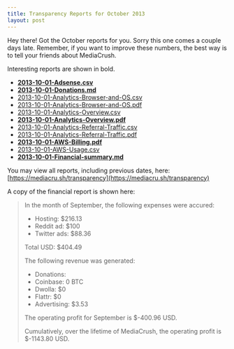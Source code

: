 ```yaml
---
title: Transparency Reports for October 2013
layout: post
---
```


Hey there! Got the October reports for you. Sorry this one comes a couple days late. Remember, if you want to
improve these numbers, the best way is to tell your friends about MediaCrush.

Interesting reports are shown in bold.

* **[2013-10-01-Adsense.csv](https://mediacru.sh/transparency/advertising/2013-10-01-Adsense.csv)**
* **[2013-10-01-Donations.md](https://mediacru.sh/transparency/donations/2013-10-01-Donations.md)**
* [2013-10-01-Analytics-Browser-and-OS.csv](https://mediacru.sh/transparency/google-analytics/2013-10-01-Analytics-Browser-and-OS.csv)
* [2013-10-01-Analytics-Browser-and-OS.pdf](https://mediacru.sh/transparency/google-analytics/2013-10-01-Analytics-Browser-and-OS.pdf)
* [2013-10-01-Analytics-Overview.csv](https://mediacru.sh/transparency/google-analytics/2013-10-01-Analytics-Overview.csv)
* **[2013-10-01-Analytics-Overview.pdf](https://mediacru.sh/transparency/google-analytics/2013-10-01-Analytics-Overview.pdf)**
* [2013-10-01-Analytics-Referral-Traffic.csv](https://mediacru.sh/transparency/google-analytics/2013-10-01-Analytics-Referral-Traffic.csv)
* [2013-10-01-Analytics-Referral-Traffic.pdf](https://mediacru.sh/transparency/google-analytics/2013-10-01-Analytics-Referral-Traffic.pdf)
* **[2013-10-01-AWS-Billing.pdf](https://mediacru.sh/transparency/hosting/2013-09-10-AWS-Billing.pdf)**
* [2013-10-01-AWS-Usage.csv](https://mediacru.sh/transparency/hosting/2013-09-10-AWS-Usage.csv)
* **[2013-10-01-Financial-summary.md](https://mediacru.sh/transparency/2013-10-01-Financial-summary.md)**

You may view all reports, including previous dates, here: [https://mediacru.sh/transparency](https://mediacru.sh/transparency)

A copy of the financial report is shown here:

>In the month of September, the following expenses were accured:
>
>* Hosting: $216.13
>* Reddit ad: $100
>* Twitter ads: $88.36
>
>Total USD: $404.49
>
>The following revenue was generated:
>
>* Donations:
>  * Coinbase: 0 BTC
>  * Dwolla: $0
>  * Flattr: $0
>* Advertising: $3.53
>
>The operating profit for September is $-400.96 USD.
>
>Cumulatively, over the lifetime of MediaCrush, the operating profit is $-1143.80 USD.
